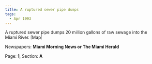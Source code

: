 ```yaml
---  
title: A ruptured sewer pipe dumps  
tags:  
  - Apr 1993  
---  
```

  
A ruptured sewer pipe dumps 20 million gallons of raw sewage into the Miami River. [Map]  
  
Newspapers: **Miami Morning News or The Miami Herald**  
  
Page: **1**, Section: **A** 
